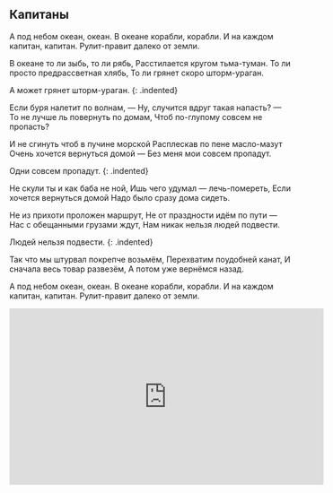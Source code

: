 ﻿---
layout: lyrics
---

## Капитаны

А под небом океан, океан.
В океане корабли, корабли.
И на каждом капитан, капитан.
Рулит-правит далеко от земли.

В океане то ли зыбь, то ли рябь,
Расстилается кругом тьма-туман.
То ли просто предрассветная хлябь,
То ли грянет скоро шторм-ураган.

А может грянет шторм-ураган.
{: .indented}

Если буря налетит по волнам, —
Ну, случится вдруг такая напасть? —
То не лучше ль повернуть по домам,
Чтоб по-глупому совсем не пропасть?

И не сгинуть чтоб в пучине морской
Расплескав по пене масло-мазут
Очень хочется вернуться домой —
Без меня мои совсем пропадут.

Одни совсем пропадут.
{: .indented}

Не скули ты и как баба не ной,
Ишь чего удумал — лечь-помереть,
Если хочется вернуться домой
Надо было сразу дома сидеть.

Не из прихоти проложен маршрут,
Не от праздности идём по пути —
Нас с обещанными грузами ждут,
Нам никак нельзя людей подвести.

Людей нельзя подвести.
{: .indented}

Так что мы штурвал покрепче возьмём,
Перехватим поудобней канат,
И сначала весь товар развезём,
А потом уже вернёмся назад.

А под небом океан, океан.
В океане корабли, корабли.
И на каждом капитан, капитан.
Рулит-правит далеко от земли.

<iframe width="560" height="315" src="https://www.youtube.com/embed/yR-1nvTlvVA" frameborder="0" allow="accelerometer; autoplay; encrypted-media; gyroscope; picture-in-picture" allowfullscreen></iframe>